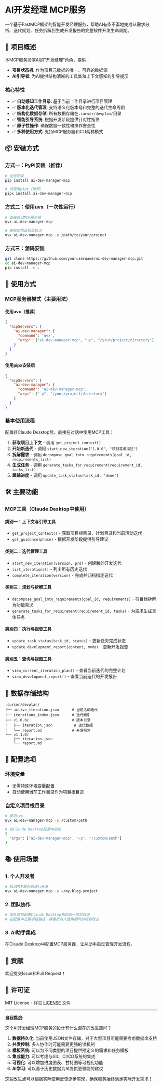 # AI开发经理 MCP服务

一个基于FastMCP框架的智能开发经理服务，帮助AI有条不紊地完成从需求分析、迭代规划、任务拆解到生成开发报告的完整软件开发生命周期。

## 🎯 项目概述

本MCP服务扮演AI的"开发经理"角色，提供：

- **项目状态机**: 作为项目元数据的唯一、可靠的数据源
- **AI引导者**: 为AI提供结构清晰的工具集和上下文感知的引导提示

### 核心特性

- ✅ **自动感知工作目录**: 基于当前工作目录进行项目管理
- ✅ **版本化迭代管理**: 支持语义化版本号和完整的迭代生命周期
- ✅ **结构化数据存储**: 所有数据存储在`.cursor/devplan/`目录
- ✅ **智能引导系统**: 根据开发阶段提供针对性指导
- ✅ **原子性操作**: 确保数据一致性和操作安全性
- ✅ **多种使用方式**: 支持MCP服务器和CLI两种模式

## 📦 安装方式

### 方式一：PyPI安装（推荐）

```bash
# 全局安装
pip install ai-dev-manager-mcp

# 或使用pipx（推荐）
pipx install ai-dev-manager-mcp
```

### 方式二：使用uvx（一次性运行）

```bash
# 直接启动MCP服务器
uvx ai-dev-manager-mcp

# 在指定项目目录启动
uvx ai-dev-manager-mcp -p /path/to/your/project
```

### 方式三：源码安装

```bash
git clone https://github.com/yourusername/ai-dev-manager-mcp.git
cd ai-dev-manager-mcp
pip install -e .
```

## 🚀 使用方式

### MCP服务器模式（主要用法）

#### 使用uvx（推荐）

```json
{
  "mcpServers": {
    "ai-dev-manager": {
      "command": "uvx",
      "args": ["ai-dev-manager-mcp", "-p", "/your/project/directory"]
    }
  }
}
```

#### 使用pipx安装后

```json
{
  "mcpServers": {
    "ai-dev-manager": {
      "command": "ai-dev-manager-mcp",
      "args": ["-p", "/your/project/directory"]
    }
  }
}
```

### 基本使用流程

配置好Claude Desktop后，直接在对话中使用MCP工具：

1. **获取项目上下文** - 调用 `get_project_context()` 
2. **开始新迭代** - 调用 `start_new_iteration("1.0.0", "项目需求描述")`
3. **拆解需求** - 调用 `decompose_goal_into_requirements(goal_id, requirements_list)`
4. **生成任务** - 调用 `generate_tasks_for_requirement(requirement_id, tasks_list)`
5. **跟踪进度** - 调用 `update_task_status(task_id, "done")`

## 🛠️ 主要功能

### MCP工具（Claude Desktop中使用）

#### 类别一：上下文与引导工具

- `get_project_context()` - 获取项目根目录、计划目录和当前活动迭代
- `get_guidance(phase)` - 根据开发阶段提供引导建议

#### 类别二：迭代管理工具

- `start_new_iteration(version, prd)` - 创建新的开发迭代
- `list_iterations()` - 列出所有历史迭代
- `complete_iteration(version)` - 完成并归档指定迭代

#### 类别三：规划与拆解工具

- `decompose_goal_into_requirements(goal_id, requirements)` - 将目标拆解为功能需求
- `generate_tasks_for_requirement(requirement_id, tasks)` - 为需求生成具体任务

#### 类别四：执行与报告工具

- `update_task_status(task_id, status)` - 更新任务完成状态
- `update_development_report(content, mode)` - 更新开发报告

#### 类别五：查询与视图工具

- `view_current_iteration_plan()` - 查看当前迭代的完整计划
- `view_development_report()` - 查看当前迭代的开发报告

## 📁 数据存储结构

```
.cursor/devplan/
├── active_iteration.json      # 当前活动迭代
├── iterations_index.json      # 迭代索引
├── v1.0.0/                    # 版本目录
│   ├── iteration.json          # 迭代数据
│   └── report.md              # 开发报告
└── v1.1.0/
    ├── iteration.json
    └── report.md
```

## 🔧 配置选项

### 环境变量
- 无需特殊环境变量配置
- 自动使用当前工作目录作为项目根目录

### 自定义项目根目录
```bash
# 使用uvx
uvx ai-dev-manager-mcp -p /custom/path

# 在Claude Desktop配置中指定
{
  "args": ["ai-dev-manager-mcp", "-p", "/custom/path"]
}
```

## 📚 使用场景

### 1. 个人开发者
```bash
# 启动MCP服务器进行开发
uvx ai-dev-manager-mcp -p ~/my-blog-project
```

### 2. 团队协作
```bash
# 团队成员配置Claude Desktop指向同一项目目录
# 在配置中设置项目路径，确保所有人使用相同的项目状态
```

### 3. AI助手集成
在Claude Desktop中配置MCP服务器，让AI助手自动管理开发流程。

## 🤝 贡献

欢迎提交Issue和Pull Request！

## 📄 许可证

MIT License - 详见 [LICENSE](LICENSE) 文件

---

**自我挑战**: 

这个AI开发经理MCP服务的设计有什么潜在的改进空间？

1. **数据持久化**: 当前使用JSON文件存储，对于大型项目可能需要考虑数据库支持
2. **并发控制**: 多人协作时可能需要更强的锁机制
3. **模板系统**: 可以为不同类型的项目提供预定义的需求和任务模板
4. **集成能力**: 可以考虑与Git、CI/CD系统的集成
5. **可视化**: 可以增加进度图表、甘特图等可视化功能
6. **AI学习**: 可以基于历史数据为AI提供更智能的建议

这些改进点可以根据实际使用反馈逐步实现，确保服务始终满足实际开发需求！ 